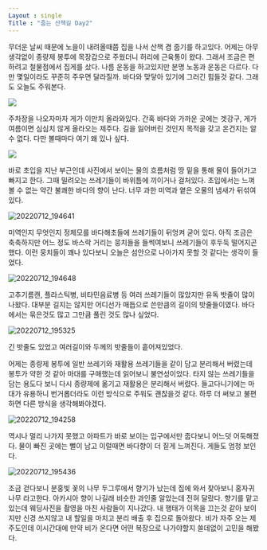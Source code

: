 ```yaml
---
Layout : single
Title : "줍는 산책길 Day2"
---
```


무더운 날씨 때문에 노을이 내려올때쯤 집을 나서 산책 겸 줍기를 하고있다. 어제는 아무생각없이 종량제 봉투에 목장갑으로 주웠더니 허리에 근육통이 왔다. 그래서 조금은 편하려고 철물점에서 집게를 샀다. 나름 운동을 하고있지만 분명 노동과 운동은 다르다. 다만 몇일이라도 꾸준히 주우면 달라질까. 바다와 맞닿아 있기에 그러긴 힘들것 같다. 그래도 오늘도 주워본다.   

![](../images/2022-07-13-2nd/20220712_193520.jpg)



주차장을 나오자마자 게가 이만치 올라와있다. 간혹 바다와 가까운 곳에는 겟강구, 게가 여름이면 심심치 않게 올라오는 제주다. 길을 잃어버린 것인지 목적을 갖고 온건지는 알수 없다. 다만 볼때마다 여기 왜 있나 싶다. 



![](../images/2022-07-13-2nd/20220712_194249.jpg)



바로 초입을 지난 부근인데 사진에서 보이는 물의 흐름처럼 땅 밑을 통해 물이 들어가고 빠지고 한다. 그때 밀려오는 쓰레기들이 바위틈에 끼이거나 걸처있다. 초입에서는 느껴볼 수 없는 약간 불쾌한 바다의 향이 난다. 너무 과한 미역과 옅은 오물의 냄새가 뒤섞여있다.

 

![20220712_194641](../images/2022-07-13-2nd/20220712_194641.jpg)



미역인지 무엇인지 정체모를 바다해초들에 쓰레기들이 뒤엉켜 굳어 있다. 아직 조금은 축축하지만 어느 정도 바스락 거리는 뭉치들을 들썩여보니 쓰레기들이 후두둑 떨어지곤 했다. 이런 뭉치들이 꽤나 있다보니 오늘은 섬안으로 나아가지 못할 것 같다는 생각이 들었다.



![20220712_194648](../images/2022-07-13-2nd/20220712_194648.jpg)



고추기름캔, 플라스틱병, 비타민음료병 등 여러 쓰레기들이 많았지만 유독 밧줄이 많이 나왔다. 대부분 길지는 않지만 어디선가 매듭으로 쓴만큼의 길이의 밧줄들이였다. 바다에서는 묶은것도 많고 그만큼 풀린 것도 많나 싶었다.



![20220712_195325](../images/2022-07-13-2nd/20220712_195325.jpg)



긴 밧줄도 있었고 여러길이와 두께의 밧줄들이 흩어져있었다. 

어제는 종량제 봉투에 일반 쓰레기와 재활용 쓰레기들을 같이 담고 분리해서 버렸는데 봉투가 약한 것 같아 마대를 구매했는데 읽어보니 불연성이었다. 타지 않는 쓰레기들을 담는 용도다 보니 다시 종량제에 옮기고 재활용은 분리해서 버렸다. 들고다니기에는 마대가 유용하니 번거롭더라도 이런 방식으로 주워도 괜찮을것 같다. 하루 더 써보고 불편하면 다른 방식을 생각해봐야겠다.



![20220712_194258](../images/2022-07-13-2nd/20220712_194258.jpg)



역시나 멀리 나가지 못했고 아파트가 바로 보이는 입구에서만 줍다보니 어느덧 어둑해졌다. 물이 빠진 곳에는 뻘이 남고 이럴때면 바다향이 더 짙게 느껴진다. 게들도 엄청 보인다. 



![20220712_195436](../images/2022-07-13-2nd/20220712_195436.jpg)



조금 걷다보니 분홍빛 꽃의 나무 두그루에서 향기가 났는데 집에 와서 찾아보니 홍자귀나무 라고한다. 아카시아 향이 나길래 비슷한 과인줄 알았는데 전혀 달랐다. 향기를 맡고 있는데 웨딩사진을 촬영을 마친 사람들이 지나갔다. 내 행태가 이목을 끄는것 같아 보이지만 신경 쓰지않고 내 할일을 마치고 분리 배출 후 집으로 돌아왔다. 비가 자주 오는 제주도인데 이시간대에 만약 비가 온다면 어떤 복장으로 나가야할지 쓸데없이 고민을 해봤다.